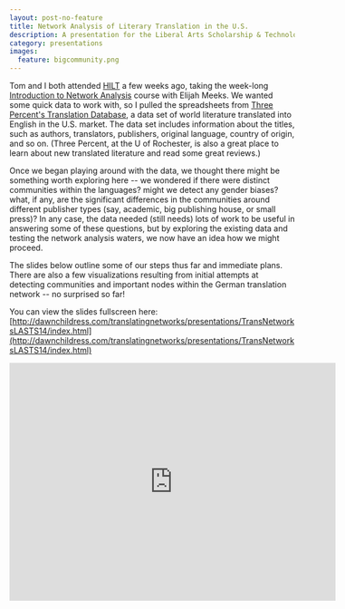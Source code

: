```yaml
---
layout: post-no-feature
title: Network Analysis of Literary Translation in the U.S.
description: A presentation for the Liberal Arts Scholarship & Technology Summit, 2014
category: presentations
images:
  feature: bigcommunity.png
---
```


Tom and I both attended [HILT](http://www.dhtraining.org/hilt/) a few weeks ago, taking the week-long [Introduction to Network Analysis](http://emeeks.github.io/networks/) course with Elijah Meeks. We wanted some quick data to work with, so I pulled the spreadsheets from [Three Percent's Translation Database](http://www.rochester.edu/College/translation/threepercent/index.php?s=database), a data set of world literature translated into English in the U.S. market. The data set includes information about the titles, such as authors, translators, publishers, original language, country of origin, and so on. (Three Percent, at the U of Rochester, is also a great place to learn about new translated literature and read some great reviews.) 

Once we began playing around with the data, we thought there might be something worth exploring here -- we wondered if there were distinct communities within the languages? might we detect any gender biases? what, if any, are the significant differences in the communities around different publisher types (say, academic, big publishing house, or small press)? In any case, the data needed (still needs) lots of work to be useful in answering some of these questions, but by exploring the existing data and testing the network analysis waters, we now have an idea how we might proceed. 

The slides below outline some of our steps thus far and immediate plans. There are also a few visualizations resulting from initial attempts at detecting communities and important nodes within the German translation network -- no surprised so far!

You can view the slides fullscreen here: [http://dawnchildress.com/translatingnetworks/presentations/TransNetworksLASTS14/index.html](http://dawnchildress.com/translatingnetworks/presentations/TransNetworksLASTS14/index.html)

<iframe src="http://dawnchildress.com/translatingnetworks/presentations/TransNetworksLASTS14/index.html" width="576" height="420" scrolling="no" frameborder="0" webkitallowfullscreen mozallowfullscreen allowfullscreen></iframe>
